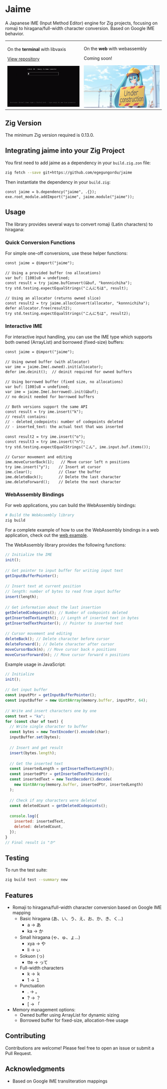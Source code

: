 # Jaime

A Japanese IME (Input Method Editor) engine for Zig projects, focusing on romaji to hiragana/full-width character conversion. Based on Google IME behavior.

<table>
<tr>
<td>

On the **terminal** with libvaxis

[View repository](https://github.com/egegungordu/ja-ime-terminal-demo)

<img src=".github/assets/term-demo.gif" width="400" alt="Terminal demo">

</td>
<td>

On the **web** with webassembly

Coming soon!

<img src=".github/assets/web-demo.jpg" width="400" alt="Web demo (AI slop)">

</td>
</tr>
</table>

## Zig Version

The minimum Zig version required is 0.13.0.

## Integrating jaime into your Zig Project

You first need to add jaime as a dependency in your `build.zig.zon` file:

```bash
zig fetch --save git+https://github.com/egegungordu/jaime
```

Then instantiate the dependency in your `build.zig`:

```zig
const jaime = b.dependency("jaime", .{});
exe.root_module.addImport("jaime", jaime.module("jaime"));
```

## Usage

The library provides several ways to convert romaji (Latin characters) to hiragana:

### Quick Conversion Functions

For simple one-off conversions, use these helper functions:

```zig
const jaime = @import("jaime");

// Using a provided buffer (no allocations)
var buf: [100]u8 = undefined;
const result = try jaime.bufConvert(&buf, "konnnichiha");
try std.testing.expectEqualStrings("こんにちは", result);

// Using an allocator (returns owned slice)
const result2 = try jaime.allocConvert(allocator, "konnnichiha");
defer allocator.free(result2);
try std.testing.expectEqualStrings("こんにちは", result2);
```

### Interactive IME

For interactive input handling, you can use the IME type which supports both owned (ArrayList) and borrowed (fixed-size) buffers:

```zig
const jaime = @import("jaime");

// Using owned buffer (with allocator)
var ime = jaime.Ime(.owned).init(allocator);
defer ime.deinit();  // deinit required for owned buffers

// Using borrowed buffer (fixed size, no allocations)
var buf: [100]u8 = undefined;
var ime = jaime.Ime(.borrowed).init(&buf);
// no deinit needed for borrowed buffers

// Both versions support the same API
const result = try ime.insert("k");
// result contains:
// - deleted_codepoints: number of codepoints deleted
// - inserted_text: the actual text that was inserted

const result2 = try ime.insert("o");
const result3 = try ime.insert("n");
try std.testing.expectEqualStrings("こん", ime.input.buf.items());

// Cursor movement and editing
ime.moveCursorBack(1);   // Move cursor left n positions
try ime.insert("y");    // Insert at cursor
ime.clear();            // Clear the buffer
ime.deleteBack();       // Delete the last character
ime.deleteForward();    // Delete the next character
```

### WebAssembly Bindings

For web applications, you can build the WebAssembly bindings:

```bash
# Build the WebAssembly library
zig build
```

For a complete example of how to use the WebAssembly bindings in a web application, check out the [web example](examples/web/index.js).

The WebAssembly library provides the following functions:

```javascript
// Initialize the IME
init();

// Get pointer to input buffer for writing input text
getInputBufferPointer();

// Insert text at current position
// length: number of bytes to read from input buffer
insert(length);

// Get information about the last insertion
getDeletedCodepoints(); // Number of codepoints deleted
getInsertedTextLength(); // Length of inserted text in bytes
getInsertedTextPointer(); // Pointer to inserted text

// Cursor movement and editing
deleteBack(); // Delete character before cursor
deleteForward(); // Delete character after cursor
moveCursorBack(n); // Move cursor back n positions
moveCursorForward(n); // Move cursor forward n positions
```

Example usage in JavaScript:

```javascript
// Initialize
init();

// Get input buffer
const inputPtr = getInputBufferPointer();
const inputBuffer = new Uint8Array(memory.buffer, inputPtr, 64);

// Write and insert characters one by one
const text = "ka";
for (const char of text) {
  // Write single character to buffer
  const bytes = new TextEncoder().encode(char);
  inputBuffer.set(bytes);

  // Insert and get result
  insert(bytes.length);

  // Get the inserted text
  const insertedLength = getInsertedTextLength();
  const insertedPtr = getInsertedTextPointer();
  const insertedText = new TextDecoder().decode(
    new Uint8Array(memory.buffer, insertedPtr, insertedLength)
  );

  // Check if any characters were deleted
  const deletedCount = getDeletedCodepoints();

  console.log({
    inserted: insertedText,
    deleted: deletedCount,
  });
}
// Final result is "か"
```

## Testing

To run the test suite:

```bash
zig build test --summary new
```

## Features

- Romaji to hiragana/full-width character conversion based on Google IME mapping
  - Basic hiragana (あ、い、う、え、お、か、き、く...)
    - a -> あ
    - ka -> か
  - Small hiragana (ゃ、ゅ、ょ...)
    - xya -> や
    - li -> ぃ
  - Sokuon (っ)
    - tte -> って
  - Full-width characters
    - k -> ｋ
    - 1 -> １
  - Punctuation
    - . -> 。
    - ? -> ？
    - [ -> 「
- Memory management options:
  - Owned buffer using ArrayList for dynamic sizing
  - Borrowed buffer for fixed-size, allocation-free usage

## Contributing

Contributions are welcome! Please feel free to open an issue or submit a Pull Request.

## Acknowledgments

- Based on Google IME transliteration mappings
